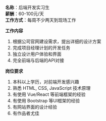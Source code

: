 **名称**：后端开发实习生  
**薪酬**：60-100元/天  
**工作方式**：每周不少两天到现场工作  

**工作内容**

1. 根据公司官网建设需求，提出详细的设计方案
2. 完成项目经理计划的开发任务
3. 独立设计用户体验和界面
4. 完全前端与后端的API对接

**岗位要求**

1. 本科以上学历，对前端开发感兴趣
2. 熟悉 HTML, CSS, JavaScript 技术原理
3. 有使用 Vue/React 等前端框架的经验
4. 有使用 Bootstrap 等UI框架的经验
5. 有网站界面的设计经验
6. 有作品者尤佳